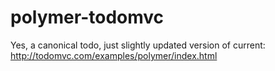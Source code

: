 # polymer-todomvc
Yes, a canonical todo, just slightly updated version of current: http://todomvc.com/examples/polymer/index.html
